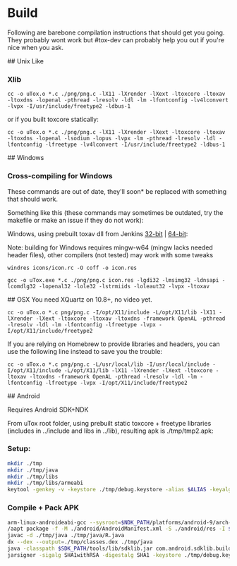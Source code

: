 # Build

Following are barebone compilation instructions that should get you going. They probably wont work but #tox-dev can 
probably help you out if you're nice when you ask.

<a name="unix" />
## Unix Like

### Xlib

`cc -o uTox.o *.c ./png/png.c -lX11 -lXrender -lXext -ltoxcore -ltoxav -ltoxdns -lopenal -pthread -lresolv -ldl -lm -lfontconfig -lv4lconvert -lvpx -I/usr/include/freetype2 -ldbus-1`

or if you built toxcore statically:

`cc -o uTox.o *.c ./png/png.c -lX11 -lXrender -lXext -ltoxcore -ltoxav -ltoxdns -lopenal -lsodium -lopus -lvpx -lm -pthread -lresolv -ldl -lfontconfig -lfreetype -lv4lconvert -I/usr/include/freetype2 -ldbus-1`

<a name="win" />
## Windows

### Cross-compiling for Windows

These commands are out of date, they'll soon* be replaced with something that should work. 

Something like this (these commands may sometimes be outdated, try the makefile or make an issue if they do not work):

Windows, using prebuilt toxav dll from Jenkins [32-bit](https://jenkins.libtoxcore.so/job/toxcore_win32_dll/) | [64-bit](https://jenkins.libtoxcore.so/job/toxcore_win64_dll/):

Note: building for Windows requires mingw-w64 (mingw lacks needed header files), other compilers (not tested) may work with some tweaks

`windres icons/icon.rc -O coff -o icon.res`

`gcc -o uTox.exe *.c ./png/png.c icon.res -lgdi32 -lmsimg32 -ldnsapi -lcomdlg32 -lopenal32 -lole32 -lstrmiids -loleaut32 -lvpx -ltoxav`

<a name="osx" />
## OSX
You need XQuartz on 10.8+, no video yet.

`cc -o uTox.o *.c png/png.c -I/opt/X11/include -L/opt/X11/lib -lX11 -lXrender -lXext -ltoxcore -ltoxav -ltoxdns -framework OpenAL -pthread -lresolv -ldl -lm -lfontconfig -lfreetype -lvpx -I/opt/X11/include/freetype2`

If you are relying on Homebrew to provide libraries and headers, you can use the following line instead to save you the trouble:

`cc -o uTox.o *.c png/png.c -L/usr/local/lib -I/usr/local/include -I/opt/X11/include -L/opt/X11/lib -lX11 -lXrender -lXext -ltoxcore -ltoxav -ltoxdns -framework OpenAL -pthread -lresolv -ldl -lm -lfontconfig -lfreetype -lvpx -I/opt/X11/include/freetype2`

<a name="and" />
## Android

Requires Android SDK+NDK

From uTox root folder, using prebuilt static toxcore + freetype libraries (includes in ../include and libs in ../lib), resulting apk is ./tmp/tmp2.apk:

### Setup:

```bash
mkdir ./tmp
mkdir ./tmp/java
mkdir ./tmp/libs
mkdir ./tmp/libs/armeabi
keytool -genkey -v -keystore ./tmp/debug.keystore -alias $ALIAS -keyalg RSA -keysize 2048 -validity 20000
```

### Compile + Pack APK

```bash
arm-linux-androideabi-gcc --sysroot=$NDK_PATH/platforms/android-9/arch-arm/ -I../include/freetype2/ -I../include/ ./*.c ./png/png.c -llog -landroid -lEGL -lGLESv2 -lOpenSLES ../lib/libtoxcore.a ../lib/libtoxdns.a ../lib/libtoxav.a ../lib/libsodium.a ../lib/libopus.a ../lib/libvpx.a ../lib/libfreetype.a -lm -lz -ldl -shared -o ./tmp/libs/armeabi/libn.so
/aapt package -f -M ./android/AndroidManifest.xml -S ./android/res -I $SDK_PATH/platforms/android-10/android.jar -F ./tmp/tmp1.apk -J ./tmp/java
javac -d ./tmp/java ./tmp/java/R.java
dx --dex --output=./tmp/classes.dex ./tmp/java
java -classpath $SDK_PATH/tools/lib/sdklib.jar com.android.sdklib.build.ApkBuilderMain ./tmp/tmp2.apk -u -z ./tmp/tmp1.apk -f ./tmp/classes.dex -nf ./tmp/libs
jarsigner -sigalg SHA1withRSA -digestalg SHA1 -keystore ./tmp/debug.keystore -storepass $PASSWORD ./tmp/tmp2.apk $ALIAS
```

